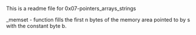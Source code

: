 This is a readme file for 0x07-pointers_arrays_strings

_memset - function fills the first n bytes of the memory area pointed to by s with the constant byte b.
